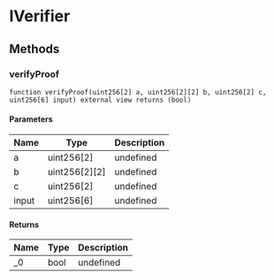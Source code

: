 # IVerifier









## Methods

### verifyProof

```solidity
function verifyProof(uint256[2] a, uint256[2][2] b, uint256[2] c, uint256[6] input) external view returns (bool)
```





#### Parameters

| Name | Type | Description |
|---|---|---|
| a | uint256[2] | undefined |
| b | uint256[2][2] | undefined |
| c | uint256[2] | undefined |
| input | uint256[6] | undefined |

#### Returns

| Name | Type | Description |
|---|---|---|
| _0 | bool | undefined |




